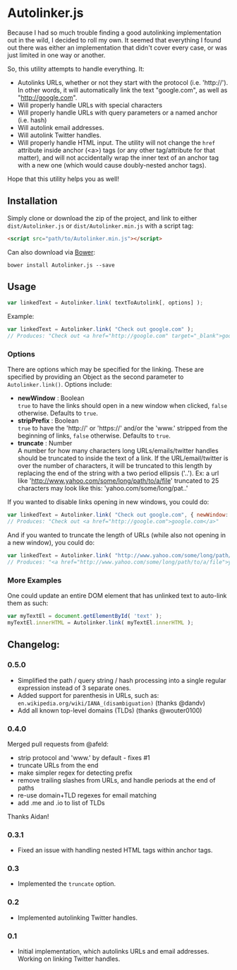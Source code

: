 # Autolinker.js

Because I had so much trouble finding a good autolinking implementation out in the wild, I decided to roll my own. It 
seemed that everything I found out there was either an implementation that didn't cover every case, or was just limited 
in one way or another. 

So, this utility attempts to handle everything. It:

- Autolinks URLs, whether or not they start with the protocol (i.e. 'http://'). In other words, it will automatically link the 
  text "google.com", as well as "http://google.com".
- Will properly handle URLs with special characters
- Will properly handle URLs with query parameters or a named anchor (i.e. hash)
- Will autolink email addresses.
- Will autolink Twitter handles.
- Will properly handle HTML input. The utility will not change the `href` attribute inside anchor (&lt;a&gt;) tags (or any other 
  tag/attribute for that matter), and will not accidentally wrap the inner text of an anchor tag with a new one (which would cause 
  doubly-nested anchor tags).

Hope that this utility helps you as well!


## Installation

Simply clone or download the zip of the project, and link to either `dist/Autolinker.js` or `dist/Autolinker.min.js` with a script tag:

```html
<script src="path/to/Autolinker.min.js"></script>
```

Can also download via [Bower](http://bower.io):

```shell
bower install Autolinker.js --save
```

## Usage

```javascript
var linkedText = Autolinker.link( textToAutolink[, options] );
```
	
Example:

```javascript
var linkedText = Autolinker.link( "Check out google.com" );
// Produces: "Check out <a href="http://google.com" target="_blank">google.com</a>"
```
	
### Options
There are options which may be specified for the linking. These are specified by providing an Object as the second parameter to `Autolinker.link()`. Options include:

- **newWindow** : Boolean<br />
  `true` to have the links should open in a new window when clicked, `false` otherwise. Defaults to `true`.
- **stripPrefix** : Boolean<br />
  `true` to have the 'http://' or 'https://' and/or the 'www.' stripped from the beginning of links, `false` otherwise. Defaults to `true`.
- **truncate** : Number<br />
  A number for how many characters long URLs/emails/twitter handles should be truncated to inside the text of a link. If the URL/email/twitter is over the number of characters, it will be truncated to this length by replacing the end of the string with a two period ellipsis ('..').
  Ex: a url like 'http://www.yahoo.com/some/long/path/to/a/file' truncated to 25 characters may look like this: 'yahoo.com/some/long/pat..'


If you wanted to disable links opening in new windows, you could do:

```javascript
var linkedText = Autolinker.link( "Check out google.com", { newWindow: false } );
// Produces: "Check out <a href="http://google.com">google.com</a>"
```

And if you wanted to truncate the length of URLs (while also not opening in a new window), you could do:

```javascript
var linkedText = Autolinker.link( "http://www.yahoo.com/some/long/path/to/a/file", { truncate: 25, newWindow: false } );
// Produces: "<a href="http://www.yahoo.com/some/long/path/to/a/file">yahoo.com/some/long/pat..</a>"
```

### More Examples
One could update an entire DOM element that has unlinked text to auto-link them as such:

```javascript
var myTextEl = document.getElementById( 'text' );
myTextEl.innerHTML = Autolinker.link( myTextEl.innerHTML );
```

## Changelog:

### 0.5.0

- Simplified the path / query string / hash processing into a single regular expression instead of 3 separate ones.
- Added support for parenthesis in URLs, such as: `en.wikipedia.org/wiki/IANA_(disambiguation)` (thanks @dandv)
- Add all known top-level domains (TLDs) (thanks @wouter0100)

### 0.4.0

Merged pull requests from @afeld:

- strip protocol and 'www.' by default - fixes #1
- truncate URLs from the end
- make simpler regex for detecting prefix
- remove trailing slashes from URLs, and handle periods at the end of paths
- re-use domain+TLD regexes for email matching
- add .me and .io to list of TLDs

Thanks Aidan!

### 0.3.1

- Fixed an issue with handling nested HTML tags within anchor tags.

### 0.3

- Implemented the `truncate` option.

### 0.2

- Implemented autolinking Twitter handles.

### 0.1

* Initial implementation, which autolinks URLs and email addresses. Working on linking Twitter handles.
